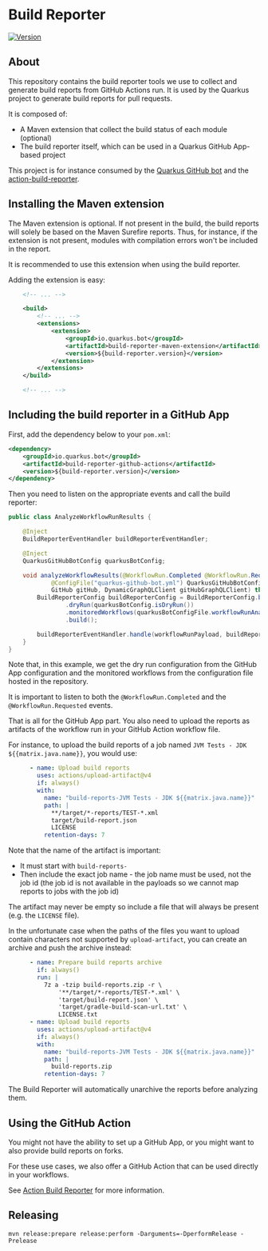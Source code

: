# Build Reporter

[![Version](https://img.shields.io/maven-central/v/io.quarkus.bot/build-reporter-parent?logo=apache-maven&style=for-the-badge)](https://central.sonatype.com/artifact/io.quarkus.bot/build-reporter-parent)

## About

This repository contains the build reporter tools we use to collect and generate build reports from GitHub Actions run.
It is used by the Quarkus project to generate build reports for pull requests.

It is composed of:

- A Maven extension that collect the build status of each module (optional)
- The build reporter itself, which can be used in a Quarkus GitHub App-based project

This project is for instance consumed by the [Quarkus GitHub bot](https://github.com/quarkusio/quarkus-github-bot) and the [action-build-reporter](https://github.com/quarkusio/action-build-reporter).

## Installing the Maven extension

The Maven extension is optional.
If not present in the build, the build reports will solely be based on the Maven Surefire reports.
Thus, for instance, if the extension is not present, modules with compilation errors won't be included in the report.

It is recommended to use this extension when using the build reporter.

Adding the extension is easy:

```xml
    <!-- ... -->

    <build>
        <!-- ... -->
        <extensions>
            <extension>
                <groupId>io.quarkus.bot</groupId>
                <artifactId>build-reporter-maven-extension</artifactId>
                <version>${build-reporter.version}</version>
            </extension>
        </extensions>
    </build>

    <!-- ... -->
```

## Including the build reporter in a GitHub App

First, add the dependency below to your `pom.xml`:

```xml
<dependency>
    <groupId>io.quarkus.bot</groupId>
    <artifactId>build-reporter-github-actions</artifactId>
    <version>${build-reporter.version}</version>
</dependency>
```

Then you need to listen on the appropriate events and call the build reporter:

```java
public class AnalyzeWorkflowRunResults {

    @Inject
    BuildReporterEventHandler buildReporterEventHandler;

    @Inject
    QuarkusGitHubBotConfig quarkusBotConfig;

    void analyzeWorkflowResults(@WorkflowRun.Completed @WorkflowRun.Requested GHEventPayload.WorkflowRun workflowRunPayload,
            @ConfigFile("quarkus-github-bot.yml") QuarkusGitHubBotConfigFile quarkusBotConfigFile,
            GitHub gitHub, DynamicGraphQLClient gitHubGraphQLClient) throws IOException {
        BuildReporterConfig buildReporterConfig = BuildReporterConfig.builder()
                .dryRun(quarkusBotConfig.isDryRun())
                .monitoredWorkflows(quarkusBotConfigFile.workflowRunAnalysis.workflows)
                .build();

        buildReporterEventHandler.handle(workflowRunPayload, buildReporterConfig, gitHub, gitHubGraphQLClient);
    }
}
```

Note that, in this example, we get the dry run configuration from the GitHub App configuration
and the monitored workflows from the configuration file hosted in the repository.

It is important to listen to both the `@WorkflowRun.Completed` and the `@WorkflowRun.Requested` events.

That is all for the GitHub App part.
You also need to upload the reports as artifacts of the workflow run in your GitHub Action workflow file.

For instance, to upload the build reports of a job named `JVM Tests - JDK ${{matrix.java.name}}`, you would use:

```yaml
      - name: Upload build reports
        uses: actions/upload-artifact@v4
        if: always()
        with:
          name: "build-reports-JVM Tests - JDK ${{matrix.java.name}}"
          path: |
            **/target/*-reports/TEST-*.xml
            target/build-report.json
            LICENSE
          retention-days: 7
```

Note that the name of the artifact is important:

- It must start with `build-reports-`
- Then include the exact job name - the job name must be used, not the job id (the job id is not available in the payloads so we cannot map reports to jobs with the job id)

The artifact may never be empty so include a file that will always be present (e.g. the `LICENSE` file).

In the unfortunate case when the paths of the files you want to upload contain characters not supported by `upload-artifact`,
you can create an archive and push the archive instead:

```yaml
      - name: Prepare build reports archive
        if: always()
        run: |
          7z a -tzip build-reports.zip -r \
              '**/target/*-reports/TEST-*.xml' \
              'target/build-report.json' \
              'target/gradle-build-scan-url.txt' \
              LICENSE.txt
      - name: Upload build reports
        uses: actions/upload-artifact@v4
        if: always()
        with:
          name: "build-reports-JVM Tests - JDK ${{matrix.java.name}}"
          path: |
            build-reports.zip
          retention-days: 7
```

The Build Reporter will automatically unarchive the reports before analyzing them.

## Using the GitHub Action

You might not have the ability to set up a GitHub App,
or you might want to also provide build reports on forks.

For these use cases, we also offer a GitHub Action that can be used directly in your workflows.

See [Action Build Reporter](https://github.com/quarkusio/action-build-reporter/) for more information.

## Releasing

```
mvn release:prepare release:perform -Darguments=-DperformRelease -Prelease
```
